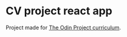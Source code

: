 # CV project react app

Project made for [The Odin Project curriculum](https://www.theodinproject.com/lessons/javascript-cv-application).
